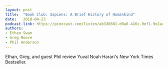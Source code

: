 ```yaml
---
layout: post
title:  "Book Club: Sapiens: A Brief History of Humankind"
date:   2018-04-23
podcast-link: https://pinecast.com/listen/ab330881-d0a0-416c-9ef1-9e2ac98bdd11.mp3
authors:
- Ethan Swan
- Greg Moore
- Phil Anderson
---
```


Ethan, Greg, and guest Phil review Yuval Noah Harari's New York Times Bestseller.
